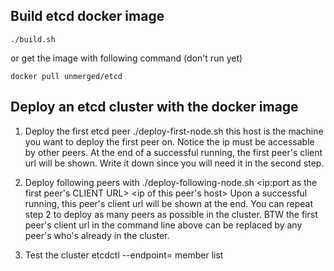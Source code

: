 ## Build etcd docker image

    ./build.sh

or get the image with following command (don't run yet)

    docker pull unmerged/etcd

## Deploy an etcd cluster with the docker image

1. Deploy the first etcd peer
    ./deploy-first-node.sh <ip of the host>
  this host is the machine you want to deploy the first peer on. Notice the ip must be accessable by other peers.
  At the end of a successful running, the first peer's client url will be shown. Write it down since you will need it in the second step.

2. Deploy following peers with
    ./deploy-following-node.sh <ip:port as the first peer's CLIENT URL> <ip of this peer's host>
  Upon a successful running, this peer's client url will be shown at the end. You can repeat step 2 to deploy as many peers as possible in the cluster. BTW the first peer's client url in the command line above can be replaced by any peer's who's already in the cluster.

3. Test the cluster
    etcdctl --endpoint=<client urls> member list

